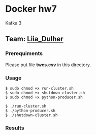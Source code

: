 # Docker hw7
Kafka 3

## Team: [Liia_Dulher](https://github.com/LiiaDulher)

### Prerequiments
Please put file <b>twcs.csv</b> in this directory.

### Usage
````
$ sudo chmod +x run-cluster.sh
$ sudo chmod +x shutdown-cluster.sh
$ sudo chmod +x python-producer.sh
````
````
$ ./run-cluster.sh
$ ./python-producer.sh
$ ./shutdown-cluster.sh
````

### Results

